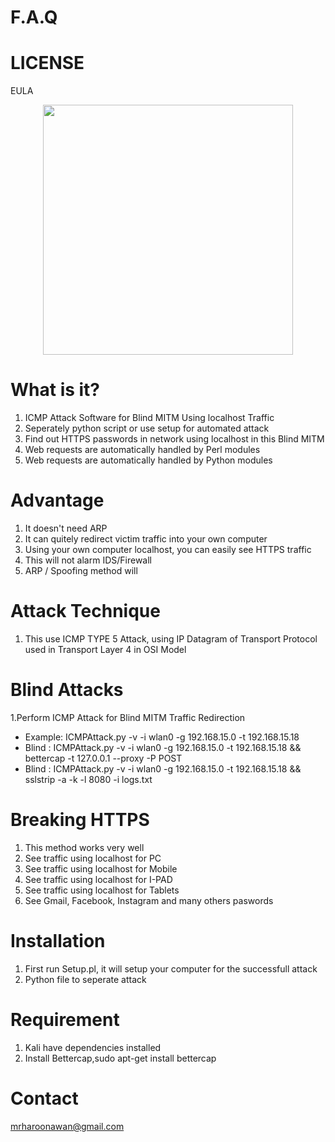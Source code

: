 # F.A.Q 

# LICENSE
EULA

<div align="center">
    <img src="" width="400px"</img> 
</div>


# What is it?
1. ICMP Attack Software for Blind MITM Using localhost Traffic
2. Seperately python script or use setup for automated attack
3. Find out HTTPS passwords in network using localhost in this Blind MITM
4. Web requests are automatically handled by Perl modules
5. Web requests are automatically handled by Python modules

# Advantage
1. It doesn't need ARP
2. It can quitely redirect victim traffic into your own computer
3. Using your own computer localhost, you can easily see HTTPS traffic
4. This will not alarm IDS/Firewall
5. ARP / Spoofing method will

# Attack Technique
1. This use ICMP TYPE 5 Attack, using IP Datagram of Transport Protocol used in Transport Layer 4 in OSI Model

# Blind Attacks
1.Perform ICMP Attack for Blind MITM Traffic Redirection
- Example: ICMPAttack.py -v -i wlan0 -g 192.168.15.0 -t 192.168.15.18
- Blind  : ICMPAttack.py -v -i wlan0 -g 192.168.15.0 -t 192.168.15.18 && bettercap -t 127.0.0.1 --proxy -P POST
- Blind  : ICMPAttack.py -v -i wlan0 -g 192.168.15.0 -t 192.168.15.18 && sslstrip -a -k -l 8080 -i logs.txt

# Breaking HTTPS
1. This method works very well
2. See traffic using localhost for PC
3. See traffic using localhost for Mobile
4. See traffic using localhost for I-PAD
5. See traffic using localhost for Tablets
6. See Gmail, Facebook, Instagram and many others paswords

# Installation
1. First run Setup.pl, it will setup your computer for the successfull attack 
2. Python file to seperate attack

# Requirement
1. Kali have dependencies installed
2. Install Bettercap,sudo apt-get install bettercap

# Contact
mrharoonawan@gmail.com
